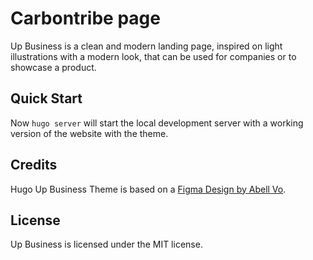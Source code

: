 # Carbontribe page

Up Business is a clean and modern landing page, inspired on light illustrations
with a modern look, that can be used for companies or to showcase a product.


## Quick Start


Now `hugo server` will start the local development server with a working
version of the website with the theme.

## Credits

Hugo Up Business Theme is based on a [Figma Design by Abell
Vo](https://www.figma.com/community/file/1022163547182520272).

## License 

Up Business is licensed under the MIT license.
